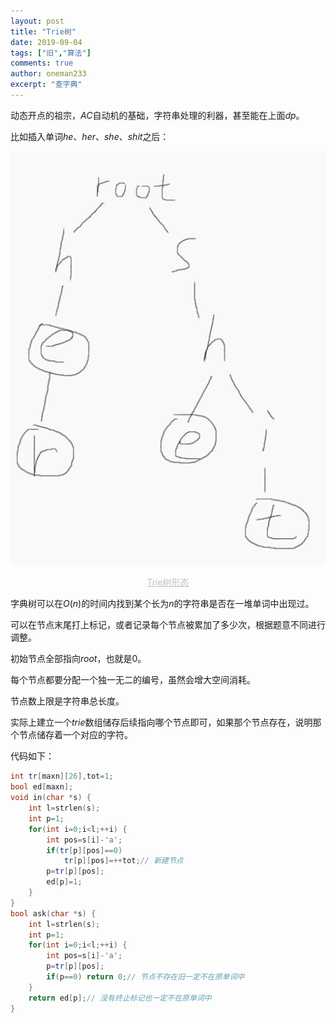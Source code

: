 ```yaml
---
layout: post
title: "Trie树"
date: 2019-09-04
tags: ["旧","算法"]
comments: true
author: oneman233
excerpt: "查字典"
---
```


动态开点的祖宗，$AC$自动机的基础，字符串处理的利器，甚至能在上面$dp$。

比如插入单词$he$、$her$、$she$、$shit$之后：

<div align=center>
    <img src="../images/2019-09-04-TrieShu-1.png"/>
    <p style="font-size:14px;color:#C0C0C0;text-decoration:underline">
        Trie树形态
    </p>
</div>

字典树可以在$O(n)$的时间内找到某个长为$n$的字符串是否在一堆单词中出现过。

可以在节点末尾打上标记，或者记录每个节点被累加了多少次，根据题意不同进行调整。

初始节点全部指向$root$，也就是$0$。

每个节点都要分配一个独一无二的编号，虽然会增大空间消耗。

节点数上限是字符串总长度。

实际上建立一个$trie$数组储存后续指向哪个节点即可，如果那个节点存在，说明那个节点储存着一个对应的字符。

代码如下：

```c++
int tr[maxn][26],tot=1;
bool ed[maxn];
void in(char *s) {
    int l=strlen(s);
    int p=1;
    for(int i=0;i<l;++i) {
        int pos=s[i]-'a';
        if(tr[p][pos]==0)
            tr[p][pos]=++tot;// 新建节点
        p=tr[p][pos];
        ed[p]=1;
    }
}
bool ask(char *s) {
    int l=strlen(s);
    int p=1;
    for(int i=0;i<l;++i) {
        int pos=s[i]-'a';
        p=tr[p][pos];
        if(p==0) return 0;// 节点不存在旧一定不在原单词中
    }
    return ed[p];// 没有终止标记也一定不在原单词中
}
```